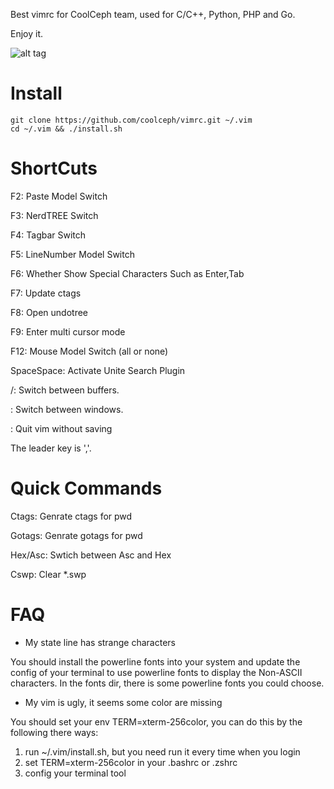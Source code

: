 Best vimrc for CoolCeph team, used for C/C++, Python, PHP and Go.

Enjoy it.

![alt tag](https://raw.github.com/coolceph/vimrc/master/screenshot-2.png)

# Install

```
git clone https://github.com/coolceph/vimrc.git ~/.vim
cd ~/.vim && ./install.sh
```

# ShortCuts

F2: Paste Model Switch

F3: NerdTREE Switch

F4: Tagbar Switch

F5: LineNumber Model Switch

F6: Whether Show Special Characters Such as Enter,Tab

F7: Update ctags

F8: Open undotree

F9: Enter multi cursor mode

F12: Mouse Model Switch (all or none)

SpaceSpace: Activate Unite Search Plugin

<C-n>/<C-p>: Switch between buffers.

<C-hjkl>: Switch between windows.

<C-c>: Quit vim without saving

The leader key is ','.

# Quick Commands

Ctags: Genrate ctags for pwd

Gotags: Genrate gotags for pwd

Hex/Asc: Swtich between Asc and Hex

Cswp: Clear *.swp

# FAQ

- My state line has strange characters

You should install the powerline fonts into your system and update the config of your terminal to use powerline fonts to display the Non-ASCII characters.
In the fonts dir, there is some powerline fonts you could choose.

- My vim is ugly, it seems some color are missing

You should set your env TERM=xterm-256color, you can do this by the following there ways:
1) run ~/.vim/install.sh, but you need run it every time when you login
2) set TERM=xterm-256color in your .bashrc or .zshrc
3) config your terminal tool
